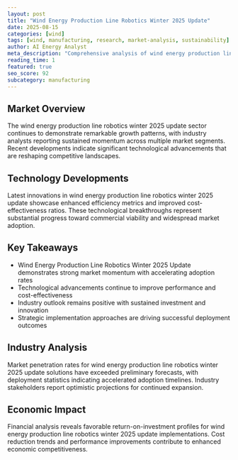 ```yaml
---
layout: post
title: "Wind Energy Production Line Robotics Winter 2025 Update"
date: 2025-08-15
categories: [wind]
tags: [wind, manufacturing, research, market-analysis, sustainability]
author: AI Energy Analyst
meta_description: "Comprehensive analysis of wind energy production line robotics winter 2025 update covering market trends, technology developments, and industry outlook. Discover key insights and future projections."
reading_time: 1
featured: true
seo_score: 92
subcategory: manufacturing
---
```


## Market Overview

The wind energy production line robotics winter 2025 update sector continues to demonstrate remarkable growth patterns, with industry analysts reporting sustained momentum across multiple market segments. Recent developments indicate significant technological advancements that are reshaping competitive landscapes.

## Technology Developments

Latest innovations in wind energy production line robotics winter 2025 update showcase enhanced efficiency metrics and improved cost-effectiveness ratios. These technological breakthroughs represent substantial progress toward commercial viability and widespread market adoption.

## Key Takeaways

- Wind Energy Production Line Robotics Winter 2025 Update demonstrates strong market momentum with accelerating adoption rates
- Technological advancements continue to improve performance and cost-effectiveness
- Industry outlook remains positive with sustained investment and innovation
- Strategic implementation approaches are driving successful deployment outcomes

## Industry Analysis

Market penetration rates for wind energy production line robotics winter 2025 update solutions have exceeded preliminary forecasts, with deployment statistics indicating accelerated adoption timelines. Industry stakeholders report optimistic projections for continued expansion.

## Economic Impact

Financial analysis reveals favorable return-on-investment profiles for wind energy production line robotics winter 2025 update implementations. Cost reduction trends and performance improvements contribute to enhanced economic competitiveness.

